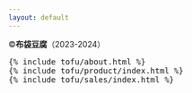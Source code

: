```yaml
---
layout: default
---
```

<div class="brand">&copy;<strong>布袋豆腐</strong>（2023-2024）</div>
<pre>
{% include tofu/about.html %}
{% include tofu/product/index.html %}
{% include tofu/sales/index.html %}
</pre>
<script>
document.querySelectorAll('.collapse')  
  .forEach(function(collapse) {
    var toggler = collapse.querySelector('.collapse-toggler');
    var body = collapse.querySelector('.collapse-body');
    
    toggler.onclick = function() {
      toggler.classList.toggle('active');
      body.classList.toggle('active');
    };
  });
</script>

